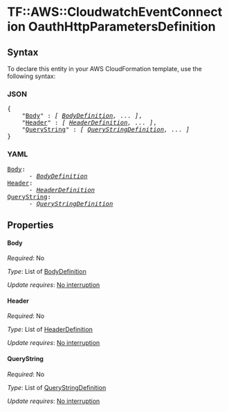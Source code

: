 # TF::AWS::CloudwatchEventConnection OauthHttpParametersDefinition

## Syntax

To declare this entity in your AWS CloudFormation template, use the following syntax:

### JSON

<pre>
{
    "<a href="#body" title="Body">Body</a>" : <i>[ <a href="bodydefinition.md">BodyDefinition</a>, ... ]</i>,
    "<a href="#header" title="Header">Header</a>" : <i>[ <a href="headerdefinition.md">HeaderDefinition</a>, ... ]</i>,
    "<a href="#querystring" title="QueryString">QueryString</a>" : <i>[ <a href="querystringdefinition.md">QueryStringDefinition</a>, ... ]</i>
}
</pre>

### YAML

<pre>
<a href="#body" title="Body">Body</a>: <i>
      - <a href="bodydefinition.md">BodyDefinition</a></i>
<a href="#header" title="Header">Header</a>: <i>
      - <a href="headerdefinition.md">HeaderDefinition</a></i>
<a href="#querystring" title="QueryString">QueryString</a>: <i>
      - <a href="querystringdefinition.md">QueryStringDefinition</a></i>
</pre>

## Properties

#### Body

_Required_: No

_Type_: List of <a href="bodydefinition.md">BodyDefinition</a>

_Update requires_: [No interruption](https://docs.aws.amazon.com/AWSCloudFormation/latest/UserGuide/using-cfn-updating-stacks-update-behaviors.html#update-no-interrupt)

#### Header

_Required_: No

_Type_: List of <a href="headerdefinition.md">HeaderDefinition</a>

_Update requires_: [No interruption](https://docs.aws.amazon.com/AWSCloudFormation/latest/UserGuide/using-cfn-updating-stacks-update-behaviors.html#update-no-interrupt)

#### QueryString

_Required_: No

_Type_: List of <a href="querystringdefinition.md">QueryStringDefinition</a>

_Update requires_: [No interruption](https://docs.aws.amazon.com/AWSCloudFormation/latest/UserGuide/using-cfn-updating-stacks-update-behaviors.html#update-no-interrupt)

